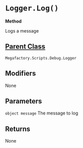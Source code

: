 # `Logger.Log()`
**Method**

Logs a message

## [Parent Class](/API%20Reference/Debug/Logger/)
`Megafactory.Scripts.Debug.Logger`

## Modifiers
None

## Parameters
`object message` The message to log

## Returns
None
